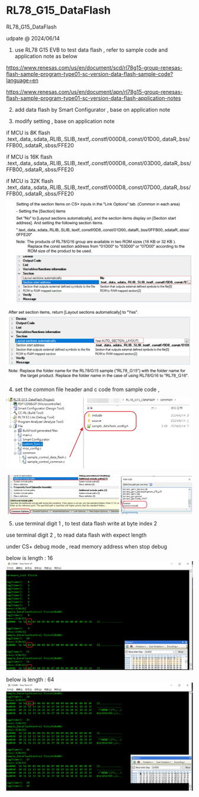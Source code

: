 # RL78_G15_DataFlash
 RL78_G15_DataFlash

udpate @ 2024/06/14

1. use RL78 G15 EVB to test data flash , refer to sample code and application note as below 

https://www.renesas.com/us/en/document/scd/rl78g15-group-renesas-flash-sample-program-type01-sc-version-data-flash-sample-code?language=en
 
 
https://www.renesas.com/us/en/document/apn/rl78g15-group-renesas-flash-sample-program-type01-sc-version-data-flash-application-notes
 
 
2. add data flash by Smart Configurator , base on application note 

3. modify setting , base on application note 

if MCU is 8K flash
.text,.data,.sdata,.RLIB,.SLIB,.textf,.constf/000D8,.const/01D00,.dataR,.bss/FFB00,.sdataR,.sbss/FFE20

if MCU is 16K flash
.text,.data,.sdata,.RLIB,.SLIB,.textf,.constf/000D8,.const/03D00,.dataR,.bss/FFB00,.sdataR,.sbss/FFE20

if MCU is 32K flash
.text,.data,.sdata,.RLIB,.SLIB,.textf,.constf/000D8,.const/07D00,.dataR,.bss/FFB00,.sdataR,.sbss/FFE20


![image](https://github.com/released/RL78_G15_DataFlash/blob/main/Link_Options_Section_1.jpg)


![image](https://github.com/released/RL78_G15_DataFlash/blob/main/Link_Options_Section_2.jpg)


4. set the common file header and c code from sample code , 

![image](https://github.com/released/RL78_G15_DataFlash/blob/main/include_file.jpg)


![image](https://github.com/released/RL78_G15_DataFlash/blob/main/Common_Options_Additional_include_paths.jpg)

 
5. use terminal digit 1 , to test data flash write at byte index 2

use terminal digit 2 , to read data flash with expect length

under CS+ debug mode , read memory address when stop debug 


below is length : 16 
![image](https://github.com/released/RL78_G15_DataFlash/blob/main/log_16bytes.jpg)


below is length : 64
![image](https://github.com/released/RL78_G15_DataFlash/blob/main/log_64bytes.jpg)


